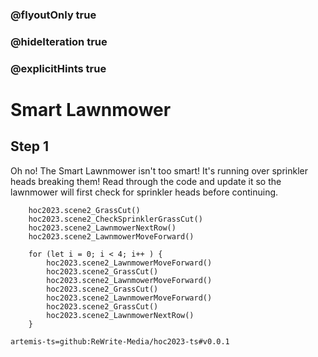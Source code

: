 ### @flyoutOnly true
### @hideIteration true
### @explicitHints true

# Smart Lawnmower

## Step 1
Oh no! The Smart Lawnmower isn't too smart! It's running over sprinkler heads breaking them! Read through the code and update it so the lawnmower will first check for sprinkler heads before continuing.

```ghost
    hoc2023.scene2_GrassCut()
    hoc2023.scene2_CheckSprinklerGrassCut()
    hoc2023.scene2_LawnmowerNextRow()
    hoc2023.scene2_LawnmowerMoveForward()
```
```template
    for (let i = 0; i < 4; i++ ) {
        hoc2023.scene2_LawnmowerMoveForward()
        hoc2023.scene2_GrassCut()
        hoc2023.scene2_LawnmowerMoveForward()
        hoc2023.scene2_GrassCut()
        hoc2023.scene2_LawnmowerMoveForward()
        hoc2023.scene2_GrassCut()    
        hoc2023.scene2_LawnmowerNextRow()    
    }  
```

```package
artemis-ts=github:ReWrite-Media/hoc2023-ts#v0.0.1
```